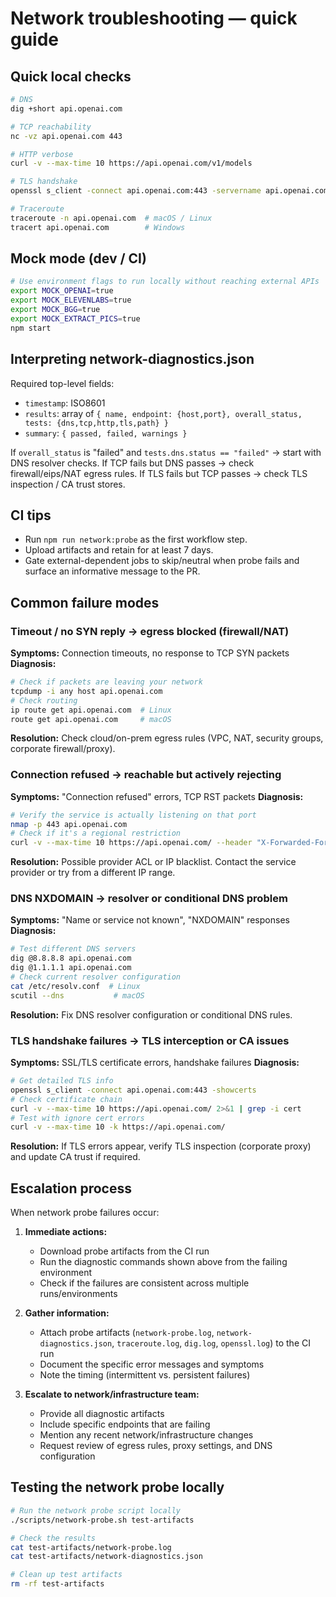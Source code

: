 # Network troubleshooting — quick guide

## Quick local checks
```bash
# DNS
dig +short api.openai.com

# TCP reachability
nc -vz api.openai.com 443

# HTTP verbose
curl -v --max-time 10 https://api.openai.com/v1/models

# TLS handshake
openssl s_client -connect api.openai.com:443 -servername api.openai.com

# Traceroute
traceroute -n api.openai.com  # macOS / Linux
tracert api.openai.com        # Windows
```

## Mock mode (dev / CI)
```bash
# Use environment flags to run locally without reaching external APIs
export MOCK_OPENAI=true
export MOCK_ELEVENLABS=true
export MOCK_BGG=true
export MOCK_EXTRACT_PICS=true
npm start
```

## Interpreting network-diagnostics.json
Required top-level fields:
- `timestamp`: ISO8601
- `results`: array of `{ name, endpoint: {host,port}, overall_status, tests: {dns,tcp,http,tls,path} }`
- `summary`: `{ passed, failed, warnings }`

If `overall_status` is "failed" and `tests.dns.status == "failed"` → start with DNS resolver checks.
If TCP fails but DNS passes → check firewall/eips/NAT egress rules.
If TLS fails but TCP passes → check TLS inspection / CA trust stores.

## CI tips
- Run `npm run network:probe` as the first workflow step.
- Upload artifacts and retain for at least 7 days.
- Gate external-dependent jobs to skip/neutral when probe fails and surface an informative message to the PR.

## Common failure modes

### Timeout / no SYN reply → egress blocked (firewall/NAT)
**Symptoms:** Connection timeouts, no response to TCP SYN packets
**Diagnosis:**
```bash
# Check if packets are leaving your network
tcpdump -i any host api.openai.com
# Check routing
ip route get api.openai.com  # Linux
route get api.openai.com     # macOS
```
**Resolution:** Check cloud/on-prem egress rules (VPC, NAT, security groups, corporate firewall/proxy).

### Connection refused → reachable but actively rejecting
**Symptoms:** "Connection refused" errors, TCP RST packets
**Diagnosis:**
```bash
# Verify the service is actually listening on that port
nmap -p 443 api.openai.com
# Check if it's a regional restriction
curl -v --max-time 10 https://api.openai.com/ --header "X-Forwarded-For: 8.8.8.8"
```
**Resolution:** Possible provider ACL or IP blacklist. Contact the service provider or try from a different IP range.

### DNS NXDOMAIN → resolver or conditional DNS problem
**Symptoms:** "Name or service not known", "NXDOMAIN" responses
**Diagnosis:**
```bash
# Test different DNS servers
dig @8.8.8.8 api.openai.com
dig @1.1.1.1 api.openai.com
# Check current resolver configuration
cat /etc/resolv.conf  # Linux
scutil --dns           # macOS
```
**Resolution:** Fix DNS resolver configuration or conditional DNS rules.

### TLS handshake failures → TLS interception or CA issues
**Symptoms:** SSL/TLS certificate errors, handshake failures
**Diagnosis:**
```bash
# Get detailed TLS info
openssl s_client -connect api.openai.com:443 -showcerts
# Check certificate chain
curl -v --max-time 10 https://api.openai.com/ 2>&1 | grep -i cert
# Test with ignore cert errors
curl -v --max-time 10 -k https://api.openai.com/
```
**Resolution:** If TLS errors appear, verify TLS inspection (corporate proxy) and update CA trust if required.

## Escalation process

When network probe failures occur:

1. **Immediate actions:**
   - Download probe artifacts from the CI run
   - Run the diagnostic commands shown above from the failing environment
   - Check if the failures are consistent across multiple runs/environments

2. **Gather information:**
   - Attach probe artifacts (`network-probe.log`, `network-diagnostics.json`, `traceroute.log`, `dig.log`, `openssl.log`) to the CI run
   - Document the specific error messages and symptoms
   - Note the timing (intermittent vs. persistent failures)

3. **Escalate to network/infrastructure team:**
   - Provide all diagnostic artifacts
   - Include specific endpoints that are failing
   - Mention any recent network/infrastructure changes
   - Request review of egress rules, proxy settings, and DNS configuration

## Testing the network probe locally

```bash
# Run the network probe script locally
./scripts/network-probe.sh test-artifacts

# Check the results
cat test-artifacts/network-probe.log
cat test-artifacts/network-diagnostics.json

# Clean up test artifacts
rm -rf test-artifacts
```